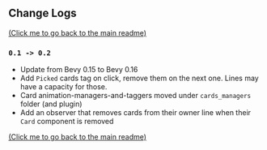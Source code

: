 ## Change Logs

[(Click me to go back to the main readme)](../README.md)

### `0.1 -> 0.2`
* Update from Bevy 0.15 to Bevy 0.16
* Add `Picked` cards tag on click, remove them on the next one. Lines may have a capacity for those.
* Card animation-managers-and-taggers moved under `cards_managers` folder (and plugin)
* Add an observer that removes cards from their owner line when their `Card` component is removed


[(Click me to go back to the main readme)](../README.md)